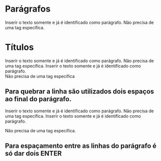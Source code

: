 # Parágrafos 

Inserir o texto somente e já é identificado como parágrafo. Não precisa de uma tag específica.

# Títulos

Inserir o texto somente e já é identificado como parágrafo. Não precisa de uma tag específica. Inserir o texto somente e já é identificado como parágrafo.  
Não precisa de uma tag específica

## Para quebrar a linha são utilizados dois espaços ao final do parágrafo.

Inserir o texto somente e já é identificado como parágrafo. Não precisa de uma tag específica. Inserir o texto somente e já é identificado como parágrafo. 

Não precisa de uma tag específica.

## Para espaçamento entre as linhas do parágrafo é só dar dois ENTER